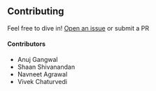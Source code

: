 ## Contributing
Feel free to dive in! [Open an issue](https://github.com/digitdesign/digitxd/issues/new/) or submit a PR

#### Contributors
- Anuj Gangwal
- Shaan Shivanandan
- Navneet Agrawal
- Vivek Chaturvedi
